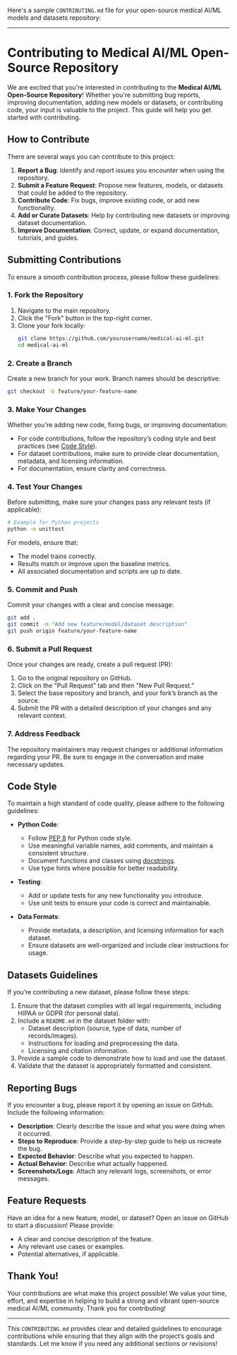 Here's a sample `CONTRIBUTING.md` file for your open-source medical AI/ML models and datasets repository:

---

# Contributing to Medical AI/ML Open-Source Repository

We are excited that you're interested in contributing to the **Medical AI/ML Open-Source Repository**! Whether you're submitting bug reports, improving documentation, adding new models or datasets, or contributing code, your input is valuable to the project. This guide will help you get started with contributing.

## How to Contribute

There are several ways you can contribute to this project:

1. **Report a Bug**: Identify and report issues you encounter when using the repository.
2. **Submit a Feature Request**: Propose new features, models, or datasets that could be added to the repository.
3. **Contribute Code**: Fix bugs, improve existing code, or add new functionality.
4. **Add or Curate Datasets**: Help by contributing new datasets or improving dataset documentation.
5. **Improve Documentation**: Correct, update, or expand documentation, tutorials, and guides.

## Submitting Contributions

To ensure a smooth contribution process, please follow these guidelines:

### 1. Fork the Repository

1. Navigate to the main repository.
2. Click the "Fork" button in the top-right corner.
3. Clone your fork locally:
   ```bash
   git clone https://github.com/yourusername/medical-ai-ml.git
   cd medical-ai-ml
   ```

### 2. Create a Branch

Create a new branch for your work. Branch names should be descriptive:
```bash
git checkout -b feature/your-feature-name
```

### 3. Make Your Changes

Whether you're adding new code, fixing bugs, or improving documentation:

- For code contributions, follow the repository’s coding style and best practices (see [Code Style](#code-style)).
- For dataset contributions, make sure to provide clear documentation, metadata, and licensing information.
- For documentation, ensure clarity and correctness.

### 4. Test Your Changes

Before submitting, make sure your changes pass any relevant tests (if applicable):

```bash
# Example for Python projects
python -m unittest
```

For models, ensure that:

- The model trains correctly.
- Results match or improve upon the baseline metrics.
- All associated documentation and scripts are up to date.

### 5. Commit and Push

Commit your changes with a clear and concise message:
```bash
git add .
git commit -m "Add new feature/model/dataset description"
git push origin feature/your-feature-name
```

### 6. Submit a Pull Request

Once your changes are ready, create a pull request (PR):

1. Go to the original repository on GitHub.
2. Click on the "Pull Request" tab and then "New Pull Request."
3. Select the base repository and branch, and your fork’s branch as the source.
4. Submit the PR with a detailed description of your changes and any relevant context.

### 7. Address Feedback

The repository maintainers may request changes or additional information regarding your PR. Be sure to engage in the conversation and make necessary updates.

## Code Style

To maintain a high standard of code quality, please adhere to the following guidelines:

- **Python Code**:
  - Follow [PEP 8](https://www.python.org/dev/peps/pep-0008/) for Python code style.
  - Use meaningful variable names, add comments, and maintain a consistent structure.
  - Document functions and classes using [docstrings](https://www.python.org/dev/peps/pep-0257/).
  - Use type hints where possible for better readability.
  
- **Testing**:
  - Add or update tests for any new functionality you introduce.
  - Use unit tests to ensure your code is correct and maintainable.

- **Data Formats**:
  - Provide metadata, a description, and licensing information for each dataset.
  - Ensure datasets are well-organized and include clear instructions for usage.

## Datasets Guidelines

If you’re contributing a new dataset, please follow these steps:

1. Ensure that the dataset complies with all legal requirements, including HIPAA or GDPR (for personal data).
2. Include a `README.md` in the dataset folder with:
   - Dataset description (source, type of data, number of records/images).
   - Instructions for loading and preprocessing the data.
   - Licensing and citation information.
3. Provide a sample code to demonstrate how to load and use the dataset.
4. Validate that the dataset is appropriately formatted and consistent.

## Reporting Bugs

If you encounter a bug, please report it by opening an issue on GitHub. Include the following information:

- **Description**: Clearly describe the issue and what you were doing when it occurred.
- **Steps to Reproduce**: Provide a step-by-step guide to help us recreate the bug.
- **Expected Behavior**: Describe what you expected to happen.
- **Actual Behavior**: Describe what actually happened.
- **Screenshots/Logs**: Attach any relevant logs, screenshots, or error messages.

## Feature Requests

Have an idea for a new feature, model, or dataset? Open an issue on GitHub to start a discussion! Please provide:

- A clear and concise description of the feature.
- Any relevant use cases or examples.
- Potential alternatives, if applicable.

## Thank You!

Your contributions are what make this project possible! We value your time, effort, and expertise in helping to build a strong and vibrant open-source medical AI/ML community. Thank you for contributing!

---

This `CONTRIBUTING.md` provides clear and detailed guidelines to encourage contributions while ensuring that they align with the project’s goals and standards. Let me know if you need any additional sections or revisions!
